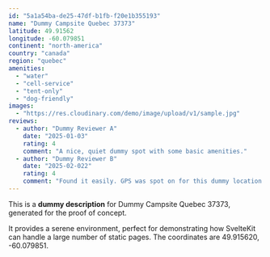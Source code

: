 ```yaml
---
id: "5a1a54ba-de25-47df-b1fb-f20e1b355193"
name: "Dummy Campsite Quebec 37373"
latitude: 49.91562
longitude: -60.079851
continent: "north-america"
country: "canada"
region: "quebec"
amenities:
  - "water"
  - "cell-service"
  - "tent-only"
  - "dog-friendly"
images:
  - "https://res.cloudinary.com/demo/image/upload/v1/sample.jpg"
reviews:
  - author: "Dummy Reviewer A"
    date: "2025-01-03"
    rating: 4
    comment: "A nice, quiet dummy spot with some basic amenities."
  - author: "Dummy Reviewer B"
    date: "2025-02-022"
    rating: 4
    comment: "Found it easily. GPS was spot on for this dummy location."
---
```


This is a **dummy description** for Dummy Campsite Quebec 37373, generated for the proof of concept.

It provides a serene environment, perfect for demonstrating how SvelteKit can handle a large number of static pages. The coordinates are 49.915620, -60.079851.
